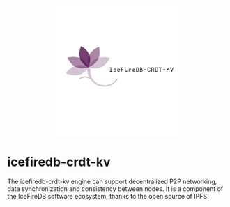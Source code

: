 <p align="center">
<img 
    src="logo.png" 
    height="300" border="0" alt="IceFireDB-CDRT-KV">
</p>

# icefiredb-crdt-kv
The icefiredb-crdt-kv engine can support decentralized P2P networking, data synchronization and consistency between nodes. It is a component of the IceFireDB software ecosystem, thanks to the open source of IPFS.

